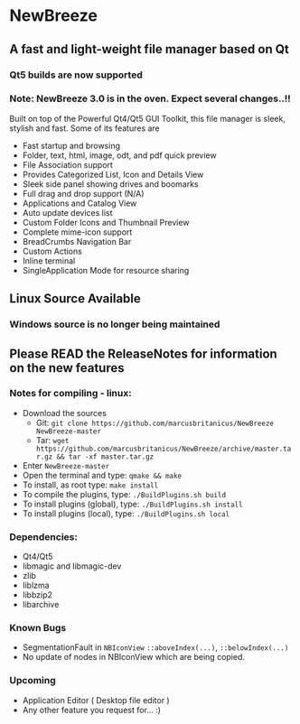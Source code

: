 # NewBreeze

## A fast and light-weight file manager based on Qt

### Qt5 builds are now supported

### Note: NewBreeze 3.0 is in the oven. Expect several changes..!!

Built on top of the Powerful Qt4/Qt5 GUI Toolkit, this file manager is sleek, stylish and fast.
Some of its features are

* Fast startup and browsing
* Folder, text, html, image, odt, and pdf quick preview
* File Association support
* Provides Categorized List, Icon and Details View
* Sleek side panel showing drives and boomarks
* Full drag and drop support (N/A)
* Applications and Catalog View
* Auto update devices list
* Custom Folder Icons and Thumbnail Preview
* Complete mime-icon support
* BreadCrumbs Navigation Bar
* Custom Actions
* Inline terminal
* SingleApplication Mode for resource sharing

## Linux Source Available
### Windows source is no longer being maintained

## Please READ the ReleaseNotes for information on the new features

### Notes for compiling - linux:

* Download the sources
   - Git: `git clone https://github.com/marcusbritanicus/NewBreeze NewBreeze-master`
   - Tar: `wget https://github.com/marcusbritanicus/NewBreeze/archive/master.tar.gz && tar -xf master.tar.gz`
* Enter `NewBreeze-master`
* Open the terminal and type: `qmake && make`
* To install, as root type: `make install`
* To compile the plugins, type: `./BuildPlugins.sh build`
* To install plugins (global), type: `./BuildPlugins.sh install`
* To install plugins (local), type: `./BuildPlugins.sh local`

### Dependencies:
* Qt4/Qt5
* libmagic and libmagic-dev
* zlib
* liblzma
* libbzip2
* libarchive

### Known Bugs
* SegmentationFault in `NBIconView` `::aboveIndex(...)`, `::belowIndex(...)`
* No update of nodes in NBIconView which are being copied.

### Upcoming
* Application Editor ( Desktop file editor )
* Any other feature you request for... :)
